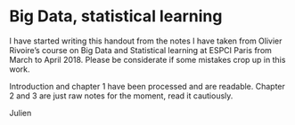 # Big Data, statistical learning

I have started writing this handout from the notes I have taken from 
Olivier Rivoire’s course on Big Data and Statistical learning at ESPCI Paris 
from March to April 2018. Please be considerate if some mistakes crop up in
this work.

Introduction and chapter 1 have been processed and are readable.
Chapter 2 and 3 are just raw notes for the moment, read it cautiously.

Julien
